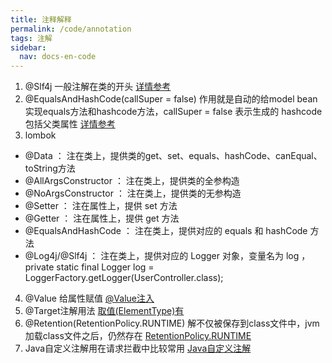 ```yaml
---
title: 注释解释
permalink: /code/annotation
tags: 注解
sidebar:
  nav: docs-en-code
---
```


1. @Slf4j 一般注解在类的开头 [详情参考](https://blog.csdn.net/fanrenxiang/article/details/81012803)
2. @EqualsAndHashCode(callSuper = false) 作用就是自动的给model bean实现equals方法和hashcode方法，callSuper = false 表示生成的 hashcode 包括父类属性 [详情参考](https://blog.csdn.net/qq_27093465/article/details/90056695)
3. lombok
- @Data ： 注在类上，提供类的get、set、equals、hashCode、canEqual、toString方法
- @AllArgsConstructor ： 注在类上，提供类的全参构造
- @NoArgsConstructor ： 注在类上，提供类的无参构造
- @Setter ： 注在属性上，提供 set 方法
- @Getter ： 注在属性上，提供 get 方法
- @EqualsAndHashCode ： 注在类上，提供对应的 equals 和 hashCode 方法
- @Log4j/@Slf4j ： 注在类上，提供对应的 Logger 对象，变量名为 log   ，private static final Logger log = LoggerFactory.getLogger(UserController.class);

4. @Value 给属性赋值 [@Value注入](https://www.cnblogs.com/wangbin2188/p/9014837.html)
5. @Target注解用法  [取值(ElementType)有](https://www.cnblogs.com/unknows/p/10261539.html)
6. @Retention(RetentionPolicy.RUNTIME)  解不仅被保存到class文件中，jvm加载class文件之后，仍然存在 [RetentionPolicy.RUNTIME](https://www.cnblogs.com/a8457013/p/9965551.html)
7. Java自定义注解用在请求拦截中比较常用 [Java自定义注解](https://www.cnblogs.com/jajian/p/9695055.html)
